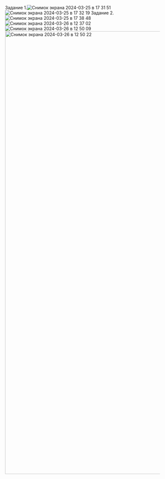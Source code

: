 Задание 1.![Снимок экрана 2024-03-25 в 17 31 51](https://github.com/daniilmurga/netology_hm/assets/17860426/d9f3e439-9698-49dc-809c-bb9a1ed432ac)
![Снимок экрана 2024-03-25 в 17 32 19](https://github.com/daniilmurga/netology_hm/assets/17860426/aedb9f98-a0af-4511-87a1-2cbd9c890b50)
Задание 2.
![Снимок экрана 2024-03-25 в 17 38 48](https://github.com/daniilmurga/netology_hm/assets/17860426/a9d107cb-4d15-4731-af04-63223e02475a)
![Снимок экрана 2024-03-26 в 12 37 02](https://github.com/daniilmurga/netology_hm/assets/17860426/664c1257-c981-4c47-9357-c14f2b9fd5c9)
![Снимок экрана 2024-03-26 в 12 50 09](https://github.com/daniilmurga/netology_hm/assets/17860426/143c5f70-68e8-4a14-a7c0-284b82ea3c2a)
<img width="1435" alt="Снимок экрана 2024-03-26 в 12 50 22" src="https://github.com/daniilmurga/netology_hm/assets/17860426/16bf63b6-5b38-4e6b-b597-83c730c47755">

